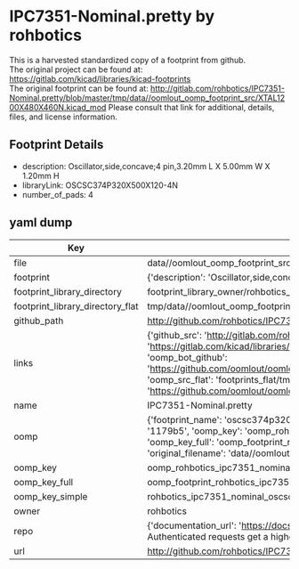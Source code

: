 # IPC7351-Nominal.pretty by rohbotics  
This is a harvested standardized copy of a footprint from github.  
The original project can be found at:  
https://gitlab.com/kicad/libraries/kicad-footprints  
The original footprint can be found at:
http://gitlab.com/rohbotics/IPC7351-Nominal.pretty/blob/master/tmp/data//oomlout_oomp_footprint_src/XTAL1200X480X460N.kicad_mod
Please consult that link for additional, details, files, and license information.  
## Footprint Details
* description: Oscillator,side,concave;4 pin,3.20mm L X 5.00mm W X 1.20mm H  
* libraryLink: OSCSC374P320X500X120-4N  
* number_of_pads: 4  
## yaml dump  
| Key | Value |  
| --- | --- |  
| file | data//oomlout_oomp_footprint_src/IPC7351-Nominal.pretty/OSCSC374P320X500X120-4N.kicad_mod |  
| footprint | {'description': 'Oscillator,side,concave;4 pin,3.20mm L X 5.00mm W X 1.20mm H', 'libraryLink': 'OSCSC374P320X500X120-4N', 'number_of_pads': 4} |  
| footprint_library_directory | footprint_library_owner/rohbotics_IPC7351-Nominal.pretty |  
| footprint_library_directory_flat | tmp/data//oomlout_oomp_footprint_src/footprints_flat/rohbotics_ipc7351_nominal_oscsc374p320x500x120_4n/working |  
| github_path | http://github.com/rohbotics/IPC7351-Nominal.pretty/blob/master/tmp/data//oomlout_oomp_footprint_src/OSCSC374P320X500X120-4N.kicad_mod |  
| links | {'github_src': 'http://gitlab.com/rohbotics/IPC7351-Nominal.pretty/blob/master/tmp/data//oomlout_oomp_footprint_src/XTAL1200X480X460N.kicad_mod', 'github_src_repo': 'https://gitlab.com/kicad/libraries/kicad-footprints', 'oomp_bot': 'tmp/data//oomlout_oomp_footprint_src/footprints/rohbotics_ipc7351_nominal_oscsc374p320x500x120_4n/working', 'oomp_bot_github': 'https://github.com/oomlout/oomlout_oomp_footprint_bot/tree/main/tmp/data//oomlout_oomp_footprint_src/footprints/rohbotics_ipc7351_nominal_oscsc374p320x500x120_4n/working', 'oomp_src_flat': 'footprints_flat/tmp/data//oomlout_oomp_footprint_src/footprints_flat/rohbotics_ipc7351_nominal_oscsc374p320x500x120_4n/working', 'oomp_src_flat_github': 'https://github.com/oomlout/oomlout_oomp_footprint_src/tree/main/tmp/data//oomlout_oomp_footprint_src/footprints_flat/rohbotics_ipc7351_nominal_oscsc374p320x500x120_4n/working'} |  
| name | IPC7351-Nominal.pretty |  
| oomp | {'footprint_name': 'oscsc374p320x500x120_4n', 'library_name': 'ipc7351_nominal', 'md5': '1179b5206f2369f946cd4738472a1603', 'md5_10': '1179b5206f', 'md5_5': '1179b', 'md5_6': '1179b5', 'oomp_key': 'oomp_rohbotics_ipc7351_nominal_oscsc374p320x500x120_4n', 'oomp_key_extra': 'oomp_footprint_rohbotics_ipc7351_nominal_oscsc374p320x500x120_4n', 'oomp_key_full': 'oomp_footprint_rohbotics_ipc7351_nominal_oscsc374p320x500x120_4n_1179b5', 'oomp_key_simple': 'rohbotics_ipc7351_nominal_oscsc374p320x500x120_4n', 'original_filename': 'data//oomlout_oomp_footprint_src/IPC7351-Nominal.pretty/OSCSC374P320X500X120-4N.kicad_mod', 'owner_name': 'rohbotics'} |  
| oomp_key | oomp_rohbotics_ipc7351_nominal_oscsc374p320x500x120_4n |  
| oomp_key_full | oomp_footprint_rohbotics_ipc7351_nominal_oscsc374p320x500x120_4n |  
| oomp_key_simple | rohbotics_ipc7351_nominal_oscsc374p320x500x120_4n |  
| owner | rohbotics |  
| repo | {'documentation_url': 'https://docs.github.com/rest/overview/resources-in-the-rest-api#rate-limiting', 'message': "API rate limit exceeded for 84.66.142.224. (But here's the good news: Authenticated requests get a higher rate limit. Check out the documentation for more details.)"} |  
| url | http://github.com/rohbotics/IPC7351-Nominal.pretty |  

